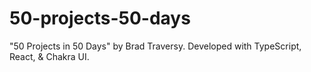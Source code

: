 # 50-projects-50-days
"50 Projects in 50 Days" by Brad Traversy. Developed with TypeScript, React, &amp; Chakra UI.
